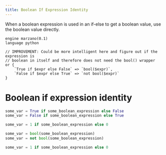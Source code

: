 ```yaml
---
title: Boolean If Expression Identity
---
```


When a boolean expression is used in an if-else to get a boolean value, use the boolean value directly.

```grit
engine marzano(0.1)
language python

// IMPROVEMENT: Could be more intelligent here and figure out if the expression is
// boolean in itself and therefore does not need the bool() wrapper
or {
    `True if $expr else False` => `bool($expr)`,
    `False if $expr else True` => `not bool($expr)`
}
```

# Boolean if expression identity

```python
some_var = True if some_boolean_expression else False
some_var = False if some_boolean_expression else True

some_var = 1 if some_boolean_expression else 0
```

```python
some_var = bool(some_boolean_expression)
some_var = not bool(some_boolean_expression)

some_var = 1 if some_boolean_expression else 0
```
